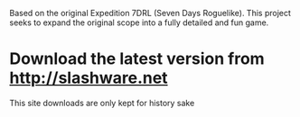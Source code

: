 Based on the original Expedition 7DRL (Seven Days Roguelike). This project seeks to expand the original scope into a fully detailed and fun game.

# Download the latest version from http://slashware.net #
This site downloads are only kept for history sake